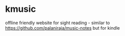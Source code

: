 # kmusic
offline friendly website for sight reading - similar to https://github.com/palaniraja/music-notes but for kindle
